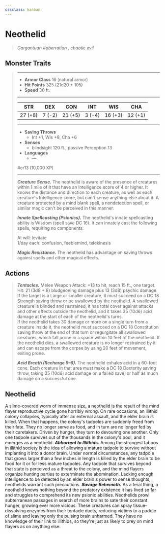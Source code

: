 ```yaml
---
cssclass: kanban
---
```


# Neothelid
>*Gargantuan #aberration , chaotic evil*
## Monster Traits
>___
>- **Armor Class** 16 (natural armor)
>- **Hit Points** 325 (21d20 + 105)
>- **Speed** 30 ft.
>___
>|STR|DEX|CON|INT|WIS|CHA|
>|:---:|:---:|:---:|:---:|:---:|:---:|
>|27 (+8)|7 (-2)|21 (+5)|3 (-4)|16 (+3)|12 (+1)|
>___
>- **Saving Throws**
>	 - Int +1, Wis +8, Cha +6
>- **Senses**
>	 - blindsight 120 ft., passive Perception 13
>- **Languages**
>	 - —
>
> #cr13 (10,000 XP)
>___
>***Creature Sense.*** The neothelid is aware of the presence of creatures within 1 mile of it that have an Intelligence score of 4 or higher. It knows the distance and direction to each creature, as well as each creature's Intelligence score, but can't sense anything else about it. A creature protected by a mind blank spell, a nondetection spell, or similar magic can't be perceived in this manner.  
>
>***Innate Spellcasting (Psionics).*** The neothelid's innate spellcasting ability is Wisdom (spell save DC 16). It can innately cast the following spells, requiring no components:  
>
>At will: levitate  
>1/day each: confusion, feeblemind, telekinesis  
>
>
>***Magic Resistance.*** The neothelid has advantage on saving throws against spells and other magical effects.  
>
## Actions
>***Tentacles.*** Melee Weapon Attack: +13 to hit, reach 15 ft., one target. Hit: 21 (3d8 + 8) bludgeoning damage plus 13 (3d8) psychic damage. If the target is a Large or smaller creature, it must succeed on a DC 18 Strength saving throw or be swallowed by the neothelid. A swallowed creature is blinded and restrained, it has total cover against attacks and other effects outside the neothelid, and it takes 35 (10d6) acid damage at the start of each of the neothelid's turns.  
>If the neothelid takes 30 damage or more on a single turn from a creature inside it, the neothelid must succeed on a DC 18 Constitution saving throw at the end of that turn or regurgitate all swallowed creatures, which fall prone in a space within 10 feet of the neothelid. If the neothelid dies, a swallowed creature is no longer restrained by it and can escape from the corpse by using 20 feet of movement, exiting prone.  
>
>***Acid Breath (Recharge 5–6).*** The neothelid exhales acid in a 60-foot cone. Each creature in that area must make a DC 18 Dexterity saving throw, taking 35 (10d6) acid damage on a failed save, or half as much damage on a successful one.
## Neothelid
A slime-covered worm of immense size, a neothelid is the result of the mind flayer reproductive cycle gone horribly wrong. On rare occasions, an illithid colony collapses, typically after an external assault, and the elder brain is killed. When that happens, the colony's tadpoles are suddenly freed from their fate. They no longer serve as food, and in turn are no longer fed by their caretakers. Driven by hunger, they turn to devouring one another. Only one tadpole survives out of the thousands in the colony's pool, and it emerges as a neothelid.
***Abhorrent to Illithids.***  Among the strongest taboos in illithid society is the idea of allowing a mature tadpole to survive without implanting it into a donor brain. Under normal circumstances, any tadpole that grows larger than a few inches in length is killed by the elder brain to be food for it or for less mature tadpoles. Any tadpole that survives beyond that state is perceived as a threat to the colony, and the mind flayers organize hunting parties to exterminate the abomination. Lacking enough intelligence to be detected by an elder brain's power to sense thoughts, neothelids warrant such precautions.
***Savage Behemoth.***  As a feral thing, a neothelid knows nothing beyond the predatory existence it has lived so far and struggles to comprehend its new psionic abilities. Neothelids prowl subterranean passages in search of more brains to sate their constant hunger, growing ever more vicious. These creatures can spray tissue-dissolving enzymes from their tentacle ducts, reducing victims to a puddle of slime and leaving only the pulsing brain unharmed. They have no knowledge of their link to illithids, so they're just as likely to prey on mind flayers as on anything else.